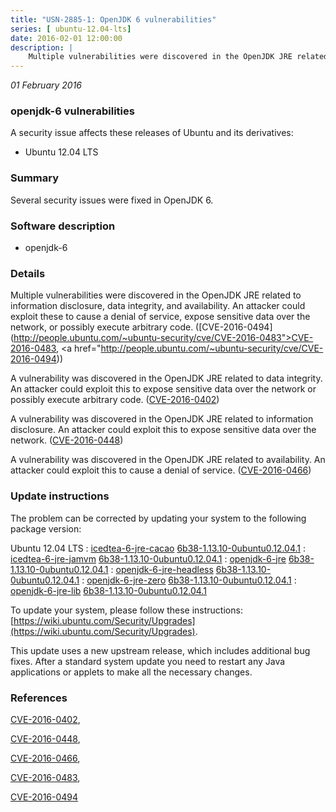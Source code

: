 ```yaml
---
title: "USN-2885-1: OpenJDK 6 vulnerabilities"
series: [ ubuntu-12.04-lts]
date: 2016-02-01 12:00:00
description: |
    Multiple vulnerabilities were discovered in the OpenJDK JRE related to information disclosure, data integrity, and availability. An attacker could exploit these to cause a denial of service, expose sensitive data over the network, or possibly execute arbitrary code. ([CVE-2016-0494](http://people.ubuntu.com/~ubuntu-security/cve/CVE-2016-0483">CVE-2016-0483</a>, <a href="http://people.ubuntu.com/~ubuntu-security/cve/CVE-2016-0494))
--- 
```

 
 

*01 February 2016*

### openjdk-6 vulnerabilities

A security issue affects these releases of Ubuntu and its derivatives:

* Ubuntu 12.04 LTS

### Summary

Several security issues were fixed in OpenJDK 6. 

### Software description

* openjdk-6 

### Details

Multiple vulnerabilities were discovered in the OpenJDK JRE related to information disclosure, data integrity, and availability. An attacker could exploit these to cause a denial of service, expose sensitive data over the network, or possibly execute arbitrary code. ([CVE-2016-0494](http://people.ubuntu.com/~ubuntu-security/cve/CVE-2016-0483">CVE-2016-0483</a>, <a href="http://people.ubuntu.com/~ubuntu-security/cve/CVE-2016-0494))

A vulnerability was discovered in the OpenJDK JRE related to data integrity. An attacker could exploit this to expose sensitive data over the network or possibly execute arbitrary code. ([CVE-2016-0402](http://people.ubuntu.com/~ubuntu-security/cve/CVE-2016-0402))

A vulnerability was discovered in the OpenJDK JRE related to information disclosure. An attacker could exploit this to expose sensitive data over the network. ([CVE-2016-0448](http://people.ubuntu.com/~ubuntu-security/cve/CVE-2016-0448))

A vulnerability was discovered in the OpenJDK JRE related to availability. An attacker could exploit this to cause a denial of service. ([CVE-2016-0466](http://people.ubuntu.com/~ubuntu-security/cve/CVE-2016-0466)) 

### Update instructions

The problem can be corrected by updating your system to the following package version:

Ubuntu 12.04 LTS
 : [icedtea-6-jre-cacao](https://launchpad.net/ubuntu/+source/openjdk-6) <span> [6b38-1.13.10-0ubuntu0.12.04.1](https://launchpad.net/ubuntu/+source/openjdk-6/6b38-1.13.10-0ubuntu0.12.04.1) </span> 
 : [icedtea-6-jre-jamvm](https://launchpad.net/ubuntu/+source/openjdk-6) <span> [6b38-1.13.10-0ubuntu0.12.04.1](https://launchpad.net/ubuntu/+source/openjdk-6/6b38-1.13.10-0ubuntu0.12.04.1) </span> 
 : [openjdk-6-jre](https://launchpad.net/ubuntu/+source/openjdk-6) <span> [6b38-1.13.10-0ubuntu0.12.04.1](https://launchpad.net/ubuntu/+source/openjdk-6/6b38-1.13.10-0ubuntu0.12.04.1) </span> 
 : [openjdk-6-jre-headless](https://launchpad.net/ubuntu/+source/openjdk-6) <span> [6b38-1.13.10-0ubuntu0.12.04.1](https://launchpad.net/ubuntu/+source/openjdk-6/6b38-1.13.10-0ubuntu0.12.04.1) </span> 
 : [openjdk-6-jre-zero](https://launchpad.net/ubuntu/+source/openjdk-6) <span> [6b38-1.13.10-0ubuntu0.12.04.1](https://launchpad.net/ubuntu/+source/openjdk-6/6b38-1.13.10-0ubuntu0.12.04.1) </span> 
 : [openjdk-6-jre-lib](https://launchpad.net/ubuntu/+source/openjdk-6) <span> [6b38-1.13.10-0ubuntu0.12.04.1](https://launchpad.net/ubuntu/+source/openjdk-6/6b38-1.13.10-0ubuntu0.12.04.1) </span> 

To update your system, please follow these instructions: [https://wiki.ubuntu.com/Security/Upgrades](https://wiki.ubuntu.com/Security/Upgrades).

This update uses a new upstream release, which includes additional bug fixes. After a standard system update you need to restart any Java applications or applets to make all the necessary changes. 

### References

 
 [CVE-2016-0402](http://people.ubuntu.com/~ubuntu-security/cve/CVE-2016-0402), 

 [CVE-2016-0448](http://people.ubuntu.com/~ubuntu-security/cve/CVE-2016-0448), 

 [CVE-2016-0466](http://people.ubuntu.com/~ubuntu-security/cve/CVE-2016-0466), 

 [CVE-2016-0483](http://people.ubuntu.com/~ubuntu-security/cve/CVE-2016-0483), 

 [CVE-2016-0494](http://people.ubuntu.com/~ubuntu-security/cve/CVE-2016-0494)
 

